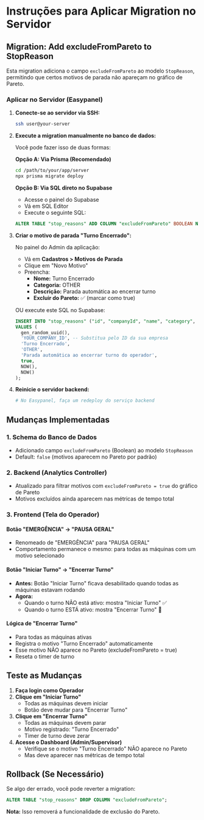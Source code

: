 # Instruções para Aplicar Migration no Servidor

## Migration: Add excludeFromPareto to StopReason

Esta migration adiciona o campo `excludeFromPareto` ao modelo `StopReason`, permitindo que certos motivos de parada não apareçam no gráfico de Pareto.

### Aplicar no Servidor (Easypanel)

1. **Conecte-se ao servidor via SSH:**
   ```bash
   ssh user@your-server
   ```

2. **Execute a migration manualmente no banco de dados:**

   Você pode fazer isso de duas formas:

   **Opção A: Via Prisma (Recomendado)**
   ```bash
   cd /path/to/your/app/server
   npx prisma migrate deploy
   ```

   **Opção B: Via SQL direto no Supabase**
   - Acesse o painel do Supabase
   - Vá em SQL Editor
   - Execute o seguinte SQL:
   ```sql
   ALTER TABLE "stop_reasons" ADD COLUMN "excludeFromPareto" BOOLEAN NOT NULL DEFAULT false;
   ```

3. **Criar o motivo de parada "Turno Encerrado":**

   No painel do Admin da aplicação:
   - Vá em **Cadastros > Motivos de Parada**
   - Clique em "Novo Motivo"
   - Preencha:
     - **Nome:** Turno Encerrado
     - **Categoria:** OTHER
     - **Descrição:** Parada automática ao encerrar turno
     - **Excluir do Pareto:** ✅ (marcar como true)

   OU execute este SQL no Supabase:
   ```sql
   INSERT INTO "stop_reasons" ("id", "companyId", "name", "category", "description", "excludeFromPareto", "createdAt", "updatedAt")
   VALUES (
     gen_random_uuid(),
     'YOUR_COMPANY_ID', -- Substitua pelo ID da sua empresa
     'Turno Encerrado',
     'OTHER',
     'Parada automática ao encerrar turno do operador',
     true,
     NOW(),
     NOW()
   );
   ```

4. **Reinicie o servidor backend:**
   ```bash
   # No Easypanel, faça um redeploy do serviço backend
   ```

## Mudanças Implementadas

### 1. **Schema do Banco de Dados**
- Adicionado campo `excludeFromPareto` (Boolean) ao modelo `StopReason`
- Default: `false` (motivos aparecem no Pareto por padrão)

### 2. **Backend (Analytics Controller)**
- Atualizado para filtrar motivos com `excludeFromPareto = true` do gráfico de Pareto
- Motivos excluídos ainda aparecem nas métricas de tempo total

### 3. **Frontend (Tela do Operador)**

#### Botão "EMERGÊNCIA" → "PAUSA GERAL"
- Renomeado de "EMERGÊNCIA" para "PAUSA GERAL"
- Comportamento permanece o mesmo: para todas as máquinas com um motivo selecionado

#### Botão "Iniciar Turno" → "Encerrar Turno"
- **Antes:** Botão "Iniciar Turno" ficava desabilitado quando todas as máquinas estavam rodando
- **Agora:**
  - Quando o turno NÃO está ativo: mostra "Iniciar Turno" ✅
  - Quando o turno ESTÁ ativo: mostra "Encerrar Turno" 🔴

#### Lógica de "Encerrar Turno"
- Para todas as máquinas ativas
- Registra o motivo "Turno Encerrado" automaticamente
- Esse motivo NÃO aparece no Pareto (excludeFromPareto = true)
- Reseta o timer de turno

## Teste as Mudanças

1. **Faça login como Operador**
2. **Clique em "Iniciar Turno"**
   - Todas as máquinas devem iniciar
   - Botão deve mudar para "Encerrar Turno"
3. **Clique em "Encerrar Turno"**
   - Todas as máquinas devem parar
   - Motivo registrado: "Turno Encerrado"
   - Timer de turno deve zerar
4. **Acesse o Dashboard (Admin/Supervisor)**
   - Verifique se o motivo "Turno Encerrado" NÃO aparece no Pareto
   - Mas deve aparecer nas métricas de tempo total

## Rollback (Se Necessário)

Se algo der errado, você pode reverter a migration:

```sql
ALTER TABLE "stop_reasons" DROP COLUMN "excludeFromPareto";
```

**Nota:** Isso removerá a funcionalidade de exclusão do Pareto.

